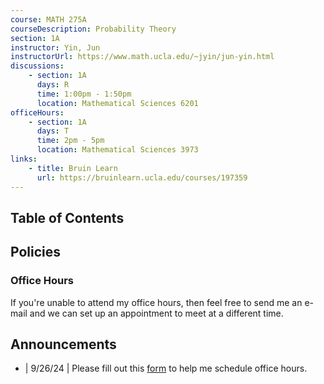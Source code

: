 ```yaml
---
course: MATH 275A
courseDescription: Probability Theory
section: 1A
instructor: Yin, Jun
instructorUrl: https://www.math.ucla.edu/~jyin/jun-yin.html
discussions:
    - section: 1A
      days: R
      time: 1:00pm - 1:50pm
      location: Mathematical Sciences 6201
officeHours:
    - section: 1A
      days: T
      time: 2pm - 5pm
      location: Mathematical Sciences 3973
links:
    - title: Bruin Learn
      url: https://bruinlearn.ucla.edu/courses/197359
---
```


## Table of Contents

## Policies

### Office Hours

If you're unable to attend my office hours, then feel free to send me an e-mail and we can set up an appointment to meet at a different time.

## Announcements

-   | 9/26/24 | Please fill out this [form](https://forms.gle/Xd8m1SR4WR1qh3dM9) to help me schedule office hours.

<!-- ## Notes

-   notes::week-1.md
-   notes::week-2.md
-   notes::week-3.md
-   notes::week-4.md
-   notes::week-5.md
-   notes::week-6.md
-   notes::week-7.md
-   notes::week-8.md
-   notes::week-9.md
-   notes::week-10.md -->
